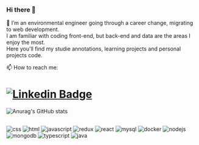 ### Hi there 👋
💬 I’m an environmental engineer going through a career change, migrating to web development.  
I am familiar with coding front-end, but back-end and data are the areas I enjoy the most.   
Here you'll find my studie annotations, learning projects and personal projects code.  

📫 How to reach me:

# [![Linkedin Badge](https://img.shields.io/badge/-LinkedIn-0077B5?style=for-the-badge&logo=linkedin&logoColor=white-blue?style=flat-square&logo=Linkedin&logoColor=white&link=https://www.linkedin.com/in/breno-matiass/)](https://www.linkedin.com/in/breno-matiass/)

![Anurag's GitHub stats](https://github-readme-stats.vercel.app/api?username=brenoMatias&show_icons=true&theme=dracula)

##
![css](https://user-images.githubusercontent.com/85755031/147395419-b4f459e4-62c6-4112-a802-2018308ac887.jpg)
![html](https://user-images.githubusercontent.com/85755031/147395429-a9104f35-c600-40b3-80bc-fa38805aced4.jpg)
![javascript](https://user-images.githubusercontent.com/85755031/147395430-eff1feb9-86be-4abc-b908-ce64d5743e40.jpg)
![redux](https://user-images.githubusercontent.com/85755031/147395433-3a43caa5-8b66-41a6-9aba-124678c303f4.jpg)
![react](https://user-images.githubusercontent.com/85755031/147395432-d29a3967-b9c1-4580-81fa-e6ad338f7bda.jpg)
![mysql](https://user-images.githubusercontent.com/85755031/147395431-696ee7dd-1e82-4d7d-be87-d3f1ad53ee69.jpg)
![docker](https://user-images.githubusercontent.com/85755031/147395428-f5f7f77f-141d-48ad-b1a2-872f25672b7d.jpg)
![nodejs](https://img.shields.io/badge/Node.js-43853D?style=for-the-badge&logo=node.js&logoColor=white)
![mongodb](https://img.shields.io/badge/MongoDB-4EA94B?style=for-the-badge&logo=mongodb&logoColor=white)
![typescript](https://img.shields.io/badge/TypeScript-007ACC?style=for-the-badge&logo=typescript&logoColor=white)
![java](https://img.shields.io/badge/Java-ED8B00?style=for-the-badge&logo=java&logoColor=white)


<!--
**brenoMatias/brenoMatias** is a ✨ _special_ ✨ repository because its `README.md` (this file) appears on your GitHub profile.

Here are some ideas to get you started:a

- 🔭 I’m currently working on ...
- 🌱 I’m currently learning ...
- 👯 I’m looking to collaborate on ...
- 🤔 I’m looking for help with ...
- 💬 Ask me about ...
- 📫 How to reach me: ...
- 😄 Pronouns: ...
- ⚡ Fun fact: ...
-->
